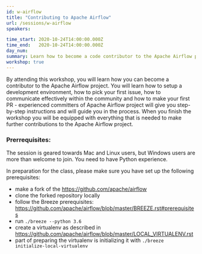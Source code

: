 ```yaml
---
id: w-airflow
title: "Contributing to Apache Airflow"
url: /sessions/w-airflow
speakers:

time_start: 2020-10-24T14:00:00.000Z
time_end:   2020-10-24T14:00:00.000Z
day_num: 
summary: Learn how to become a code contributor to the Apache Airflow project.
workshop: true
---
```


By attending this workshop, you will learn how you can become a contributor to the Apache Airflow project. You will learn how to setup a development environment, how to pick your first issue, how to communicate effectively within the community and how to make your first PR - experienced committers of Apache Airflow project will give you step-by-step instructions and will guide you in the process. When you finish the workshop you will be equipped with everything that is needed to make further contributions to the Apache Airflow project.

### Prerrequisites:
The session is geared towards Mac and Linux users, but Windows users are more than welcome to join. You need to have Python experience.

In preparation for the class, please make sure you have set up the following prerequisites:
* make a fork of the https://github.com/apache/airflow 
* clone the forked repository locally
* follow the Breeze prerequisites: https://github.com/apache/airflow/blob/master/BREEZE.rst#prerequisites 
* run `./breeze --python 3.6`
* create a virtualenv as described in https://github.com/apache/airflow/blob/master/LOCAL_VIRTUALENV.rst 
* part of preparing the virtualenv is initializing it with `./breeze initialize-local-virtualenv`
